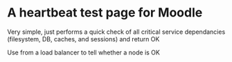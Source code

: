 # A heartbeat test page for Moodle

Very simple, just performs a quick check of all critical service
dependancies (filesystem, DB, caches, and sessions) and return OK

Use from a load balancer to tell whether a node is OK

